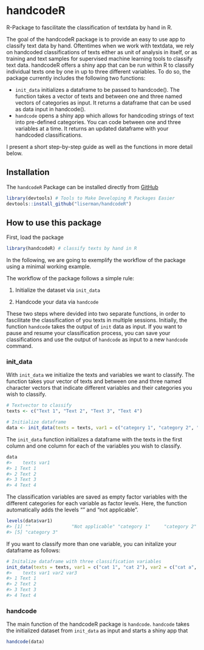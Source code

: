 
# handcodeR

R-Package to fascilitate the classification of textdata by hand in R.

The goal of the handcodeR package is to provide an easy to use app to
classify text data by hand. Oftentimes when we work with textdata, we
rely on handcoded classifications of texts either as unit of analysis in
itself, or as training and text samples for supervised machine learning
tools to classify text data. handcodeR offers a shiny app that can be
run within R to classify individual texts one by one in up to three
different variables. To do so, the package currently includes the
following two functions:

- `init_data` initializes a dataframe to be passed to handcode(). The
  function takes a vector of texts and between one and three named
  vectors of categories as input. It returns a dataframe that can be
  used as data input in handcode().
- `handcode` opens a shiny app which allows for handcoding strings of
  text into pre-defined categories. You can code between one and three
  variables at a time. It returns an updated dataframe with your
  handcoded classifications.

I present a short step-by-step guide as well as the functions in more
detail below.

## Installation

The `handcodeR` Package can be installed directly from
[GitHub](https://github.com/liserman/handcodeR)

``` r
library(devtools) # Tools to Make Developing R Packages Easier
devtools::install_github("liserman/handcodeR")
```

## How to use this package

First, load the package

``` r
library(handcodeR) # classify texts by hand in R
```

In the following, we are going to exemplify the workflow of the package
using a minimal working example.

The workflow of the package follows a simple rule:

1.  Initialize the dataset via `init_data`

2.  Handcode your data via `handcode`

These two steps where devided into two separate functions, in order to
fascilitate the classification of you texts in multiple sessions.
Initially, the function `handcode` takes the output of `init` data as
input. If you want to pause and resume your classification process, you
can save your classifications and use the output of `handcode` as input
to a new `handcode` command.

### init_data

With `init_data` we initialize the texts and variables we want to
classify. The function takes your vector of texts and between one and
three named character vectors that indicate different variables and
their categories you wish to classify.

``` r
# Textvector to classify
texts <- c("Text 1", "Text 2", "Text 3", "Text 4")

# Initialize dataframe
data <- init_data(texts = texts, var1 = c("category 1", "category 2", "category 3"))
```

The `init_data` function initializes a dataframe with the texts in the
first column and one column for each of the variables you wish to
classify.

``` r
data
#>    texts var1
#> 1 Text 1     
#> 2 Text 2     
#> 3 Text 3     
#> 4 Text 4
```

The classification variables are saved as empty factor variables with
the different categories for each variable as factor levels. Here, the
function automatically adds the levels “” and “not applicable”.

``` r
levels(data$var1)
#> [1] ""               "Not applicable" "category 1"     "category 2"    
#> [5] "category 3"
```

If you want to classify more than one variable, you can initalize your
dataframe as follows:

``` r
# Initalize dataframe with three classification variables
init_data(texts = texts, var1 = c("cat 1", "cat 2"), var2 = c("cat a", "cat b", "cat c"), var3 = c("cat I", "cat II"))
#>    texts var1 var2 var3
#> 1 Text 1               
#> 2 Text 2               
#> 3 Text 3               
#> 4 Text 4
```

### handcode

The main function of the handcodeR package is `handcode`. `handcode`
takes the initialized dataset from `init_data` as input and starts a
shiny app that

``` r
handcode(data)
```
